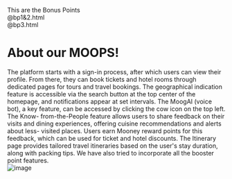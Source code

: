 This are the Bonus Points 
<br> 
@bp1&2.html
<br>
@bp3.html
<br>
# About our MOOPS!
The platform starts with a sign-in process, after which
users can view their profile. From there, they can book tickets and hotel rooms
through dedicated pages for tours and travel bookings. The geographical
indication feature is accessible via the search button at the top center of the
homepage, and notifications appear at set intervals. The MoogAI (voice bot), a
key feature, can be accessed by clicking the cow icon on the top left. The Know-
from-the-People feature allows users to share feedback on their visits and
dining experiences, offering cuisine recommendations and alerts about less-
visited places. Users earn Mooney reward points for this feedback, which can be
used for ticket and hotel discounts. The Itinerary page provides tailored travel
itineraries based on the user's stay duration, along with packing tips. We have
also tried to incorporate all the booster point features.
<br>
![image](https://github.com/user-attachments/assets/ee41a701-06d2-4845-b5fa-48cb0ab830a5)
